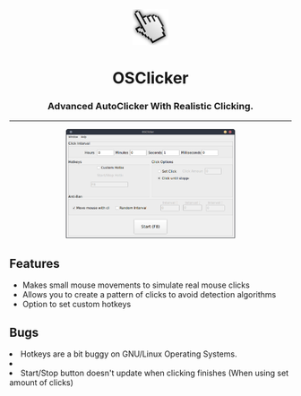 <div align=center>
  <img src="src/images/icon.png">
  <h1>OSClicker</h1>
  <h3>Advanced AutoClicker With Realistic Clicking.</h3>
  <hr>
  <img src=".github/scr1.png" width="60%" height="60%">
</div>
<h2>Features</h2>
<ul>
  <li>Makes small mouse movements to simulate real mouse clicks</li>
  <li>Allows you to create a pattern of clicks to avoid detection algorithms</li>
  <li>Option to set custom hotkeys</li>
</ul>
<h2>Bugs</h2>
<li>
  Hotkeys are a bit buggy on GNU/Linux Operating Systems.
<li>
<li>
  Start/Stop button doesn't update when clicking finishes (When using set amount of clicks)
</li>
